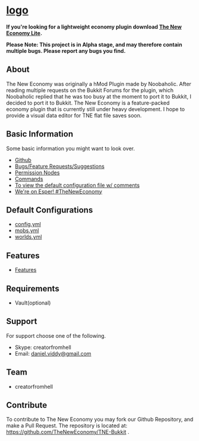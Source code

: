 [logo](http://i.imgur.com/vxjnYvn.png "The New Economy")
=============
**If you're looking for a lightweight economy plugin download [The New Economy Lite](http://dev.bukkit.org/bukkit-plugins/tnelite/).**  

**Please Note: This project is in Alpha stage, and may therefore contain multiple bugs. Please report any bugs you find.**  

About
----------
The New Economy was originally a hMod Plugin made by Noobaholic. After reading multiple requests on the Bukkit Forums for the plugin, which Noobaholic replied that he was too busy at the moment to port it to Bukkit, I decided to port it to Bukkit. The New Economy is a feature-packed economy plugin that is currently still under heavy development. I hope to provide a visual data editor for TNE flat file saves soon.  

Basic Information
----------
Some basic information you might want to look over.
- [Github](https://github.com/TheNewEconomy/TNE-Bukkit)
- [Bugs/Feature Requests/Suggestions](https://github.com/TheNewEconomy/TNE-Bukkit/issues)
- [Permission Nodes](https://creatorfromhell.com/wiki/TheNewEconomy/Permissions/)
- [Commands](https://creatorfromhell.com/wiki/TheNewEconomy/Commands/)
- [To view the default configuration file w/ comments](http://paste.ubuntu.com/6885962/)
- [We're on Esper! #TheNewEconomy](http://chat.mibbit.com/?server=irc.esper.net&channel=%23TheNewEconomy)

Default Configurations
----------
- [config.yml](https://github.com/TheNewEconomy/TNE-Bukkit/blob/master/config.yml)
- [mobs.yml](https://github.com/TheNewEconomy/TNE-Bukkit/blob/master/mobs.yml)
- [worlds.yml](https://github.com/TheNewEconomy/TNE-Bukkit/blob/master/worlds.yml)

Features
----------
- [Features](https://creatorfromhell.com/wiki/TheNewEconomy/Features/) 

Requirements
----------
- Vault(optional)  

Support
----------
For support choose one of the following.

- Skype: creatorfromhell
- Email: daniel.viddy@gmail.com  

Team
----------
- creatorfromhell  

Contribute
----------
To contribute to The New Economy you may fork our Github Repository, and make a Pull Request. The repository is located at: https://github.com/TheNewEconomy/TNE-Bukkit .
